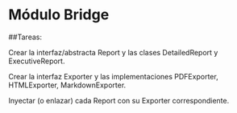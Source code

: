# Módulo Bridge
##Tareas:

Crear la interfaz/abstracta Report y las clases DetailedReport y ExecutiveReport.

Crear la interfaz Exporter y las implementaciones PDFExporter, HTMLExporter, MarkdownExporter.

Inyectar (o enlazar) cada Report con su Exporter correspondiente.

